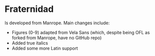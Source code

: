# Fraternidad
Is developed from Manrope. Main changes include:

- Figures (0-9) adapted from Vela Sans (which, despite being OFL as forked from Manrope, have no GitHub repo)
- Added true italics
- Added some more Latin support

